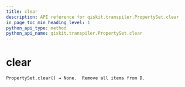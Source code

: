 ```yaml
---
title: clear
description: API reference for qiskit.transpiler.PropertySet.clear
in_page_toc_min_heading_level: 1
python_api_type: method
python_api_name: qiskit.transpiler.PropertySet.clear
---
```


# clear

<span id="qiskit.transpiler.PropertySet.clear" />

`PropertySet.clear() → None.  Remove all items from D.`

